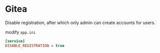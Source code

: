 # Gitea

Disable registration, after which only admin can create accounts for users.

modify `app.ini`

```ini
[service]
DISABLE_REGISTRATION = true
```
